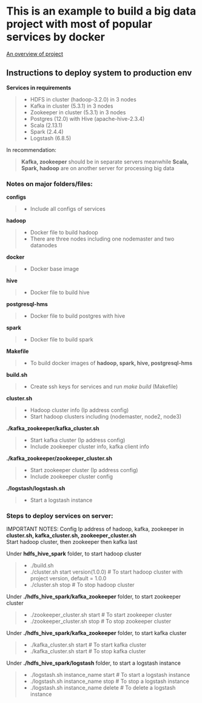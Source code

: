 # This is an example to build a big data project with most of popular services by docker  
[An overview of project](Data_Lake_Architecture.jpg)

## Instructions to deploy system to production env
**Services in requirements**
  > - HDFS in cluster (hadoop-3.2.0) in 3 nodes 
  > - Kafka in cluster (5.3.1) in 3 nodes
  > - Zookeeper in cluster (5.3.1) in 3 nodes
  > - Postgres (12.0) with Hive (apache-hive-2.3.4) 
  > - Scala (2.13.1)
  > - Spark (2.4.4) 
  > - Logstash (6.8.5)

In recommendation: 
  > **Kafka, zookeeper** should be in separate servers meanwhile **Scala, Spark, hadoop** are on another server for processing big data
### Notes on major folders/files:
  **configs** 
  > - Include all configs of services
  
  **hadoop** 
  > - Docker file to build hadoop 
  > - There are three nodes including one nodemaster and two datanodes

  **docker**
  > - Docker base image 

  **hive** 
  > - Docker file to build hive

  **postgresql-hms** 
  > - Docker file to build postgres with hive

  **spark** 
  > - Docker file to build spark 
 
  **Makefile**
  > - To build docker images of **hadoop, spark, hive, postgresql-hms**
  
  **build.sh**
  > - Create ssh keys for services and run <em>make build</em> (Makefile)

  **cluster.sh**
  > - Hadoop cluster info (Ip address config)
  > - Start hadoop clusters including (nodemaster, node2, node3)

  **./kafka_zookeeper/kafka_cluster.sh**
  > - Start kafka cluster (Ip address config)
  > - Include zookeeper cluster info, kafka client info
  
  **./kafka_zookeeper/zookeeper_cluster.sh**
  > - Start zookeeper cluster (Ip address config)
  > - Include zookeeper cluster config

  **./logstash/logstash.sh**
  > - Start a logstash instance 

### Steps to deploy services on server: 
  IMPORTANT NOTES: Config Ip address of hadoop, kafka, zookeeper in 
  **cluster.sh, kafka_cluster.sh, zookeeper_cluster.sh**  
  Start hadoop cluster, then zookeeper then kafka last
  
  Under **hdfs_hive_spark** folder, to start hadoop cluster
  > - ./build.sh
  > - ./cluster.sh start version(1.0.0) # To start hadoop cluster with project version, default = 1.0.0
  > - ./cluster.sh stop # To stop hadoop cluster
  
  Under **./hdfs_hive_spark/kafka_zookeeper** folder, to start zookeeper cluster
  > - ./zookeeper_cluster.sh start # To start zookeeper cluster
  > - ./zookeeper_cluster.sh stop # To stop zookeeper cluster 

  Under **./hdfs_hive_spark/kafka_zookeeper** folder, to start kafka cluster
  > - ./kafka_cluster.sh start # To start kafka cluster
  > - ./kafka_cluster.sh start # To stop kafka cluster

  Under **./hdfs_hive_spark/logstash** folder, to start a logstash instance
  > - ./logstash.sh instance_name start # To start a logstash instance
  > - ./logstash.sh instance_name stop # To stop a logstash instance
  > - ./logstash.sh instance_name delete # To delete a logstash instance
